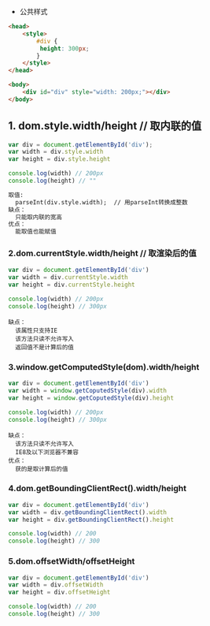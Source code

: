 - 公共样式

```html
<head>
	<style>
		#div {
		 height: 300px;
		}
	</style>
</head>

<body>
	<div id="div" style="width: 200px;"></div>
</body>
```

## 1. dom.style.width/height  // 取内联的值

```js
var div = document.getElementById('div');
var width = div.style.width
var height = div.style.height

console.log(width) // 200px
console.log(height) // ""
```

```txt
取值:
  parseInt(div.style.width);  // 用parseInt转换成整数
缺点：
  只能取内联的宽高
优点：
  能取值也能赋值
```

### 2.dom.currentStyle.width/height   // 取渲染后的值

```js
var div = document.getElementById('div')
var width = div.currentStyle.width
var height = div.currentStyle.height

console.log(width) // 200px
console.log(height) // 300px
```

```text
缺点：
  该属性只支持IE
  该方法只读不允许写入
  返回值不是计算后的值
```

### 3.window.getComputedStyle(dom).width/height
```js
var div = document.getElementById('div')
var width = window.getCoputedStyle(div).width
var height = window.getCoputedStyle(div).height

console.log(width) // 200px
console.log(height) // 300px
```

```text
缺点：
  该方法只读不允许写入
  IE8及以下浏览器不兼容
优点：
  获的是取计算后的值
```

### 4.dom.getBoundingClientRect().width/height
```js
var div = document.getElementById('div')
var width = div.getBoundingClientRect().width
var height = div.getBoundingClientRect().height

console.log(width) // 200
console.log(height) // 300
```

### 5.dom.offsetWidth/offsetHeight

```js
var div = document.getElementById('div')
var width = div.offsetWidth
var height = div.offsetHeight

console.log(width) // 200
console.log(height) // 300
```